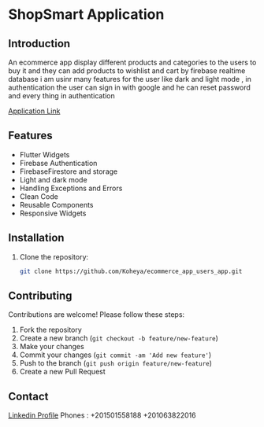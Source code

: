 # ShopSmart Application

## Introduction

An ecommerce app display different products and categories to the users to buy it and they can add products to wishlist and cart by firebase realtime database i am usinr many features for the user like dark and light mode , in authentication the user can sign in with google and he can reset password and every thing in authentication

[Application Link](https://www.linkedin.com/posts/mohamed-koheya_flutter-flutter-ecommerce-activity-7250262331912339457-5Lnm?utm_source=share&utm_medium=member_desktop)

## Features

- Flutter Widgets
- Firebase Authentication
- FirebaseFirestore and storage
- Light and dark mode
- Handling Exceptions and Errors
- Clean Code
- Reusable Components
- Responsive Widgets

## Installation

1. Clone the repository:

    ```bash
    git clone https://github.com/Koheya/ecommerce_app_users_app.git
    ```

## Contributing

Contributions are welcome! Please follow these steps:

1. Fork the repository
2. Create a new branch (`git checkout -b feature/new-feature`)
3. Make your changes
4. Commit your changes (`git commit -am 'Add new feature'`)
5. Push to the branch (`git push origin feature/new-feature`)
6. Create a new Pull Request


## Contact
[Linkedin Profile](https://www.linkedin.com/in/mohamed-koheya/)
Phones :
+201501558188
+201063822016
